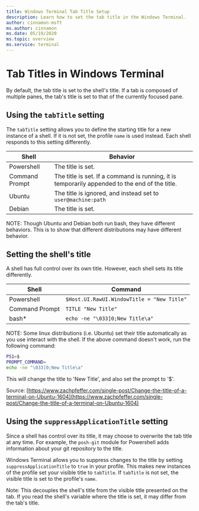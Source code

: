 ```yaml
---
title: Windows Terminal Tab Title Setup
description: Learn how to set the tab title in the Windows Terminal.
author: cinnamon-msft
ms.author: cinnamon
ms.date: 05/19/2020
ms.topic: overview
ms.service: terminal
---
```


# Tab Titles in Windows Terminal

By default, the tab title is set to the shell's title. If a tab is composed of multiple panes, the tab's title is set to that of the currently focused pane.

## Using the `tabTitle` setting

The `tabTitle` setting allows you to define the starting title for a new instance of a shell. If it is not set, the profile `name` is used instead. Each shell responds to this setting differently. 

| Shell | Behavior |
| --|--|
| Powershell | The title is set. |
| Command Prompt | The title is set. If a command is running, it is temporarily appended to the end of the title. |
| Ubuntu | The title is ignored, and instead set to `user@machine:path` |
| Debian | The title is set. |

NOTE: Though Ubuntu and Debian both run bash, they have different behaviors. This is to show that different distributions may have different behavior.


## Setting the shell's title

A shell has full control over its own title. However, each shell sets its title differently.

| Shell | Command |
|--|--|
| Powershell | `$Host.UI.RawUI.WindowTitle = "New Title"` |
| Command Prompt | `TITLE "New Title"` |
| bash* | `echo -ne "\033]0;New Title\a"` |

NOTE: Some linux distributions (i.e. Ubuntu) set their title automatically as you use interact with the shell. If the above command doesn't work, run the following command:
```bash
PS1=$ 
PROMPT_COMMAND=
echo -ne "\033]0;New Title\a"
```
This will change the title to 'New Title', and also set the prompt to '$'.

Source: [https://www.zachpfeffer.com/single-post/Change-the-title-of-a-terminal-on-Ubuntu-1604](https://www.zachpfeffer.com/single-post/Change-the-title-of-a-terminal-on-Ubuntu-1604)

## Using the `suppressApplicationTitle` setting

Since a shell has control over its title, it may choose to overwrite the tab title at any time. For example, the `posh-git` module for Powershell adds information about your git repository to the title.

Windows Terminal allows you to suppress changes to the title by setting `suppressApplicationTitle` to `true` in your profile. This makes new instances of the profile set your visible title to `tabTitle`. If `tabTitle` is not set, the visible title is set to the profile's `name`. 

Note: This decouples the shell's title from the visible title presented on the tab. If you read the shell's variable where the title is set, it may differ from the tab's title.